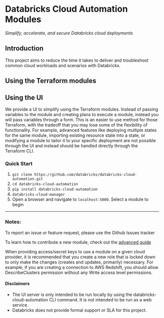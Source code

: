 # Databricks Cloud Automation Modules
<i>Simplify, accelerate, and secure Databricks cloud deployments</i>

## Introduction

This project aims to reduce the time it takes to deliver and troubleshoot common cloud workloads and scenarios with Databricks. 

## Using the Terraform modules



## Using the UI

We provide a UI to simplify using the Terraform modules. Instead of passing variables to the module and creating plans to execute a module, instead you will pass variables through a form. This is an easier to use method for those Terraform, with the tradeoff that you may lose some of the flexibility of functionality. For example, advanced features like deploying multiple states for the same module, importing existing resource state into a state, or modifying a module to tailor it to your specific deployment are not possible through the UI and instead should be handled directly through the Terraform CLI.

### Quick Start

1. `git clone https://github.com/databricks/databricks-cloud-automation.git`
2. `cd databricks-cloud-automation`
3. `pip install databricks-cloud-automation`
4. `databricks-cloud-manager`
5. Open a browser and navigate to `localhost:5000`. Select a module to begin

---

### Notes:

To report an issue or feature request, please use the Github Issues tracker

To learn how to contribute a new module, check out the [advanced guide](https://github.com/databricks/databricks-cloud-automation/tree/master/docs/advanced-guide.md)

When providing access/secret keys to use a module on a given cloud provider, it is recommended that you create a new role that is locked down to only make the changes (creates and updates, primarily) necessary. For example, if you are creating a connection to AWS Redshift, you should allow DescribeClusters permission without any Write access level permissions.

#### Disclaimers
- The UI server is only intended to be run locally by using the databricks-cloud-automation CLI command. It is not intended to be run as a web service.
- Databricks does not provide formal support or SLA for this project.